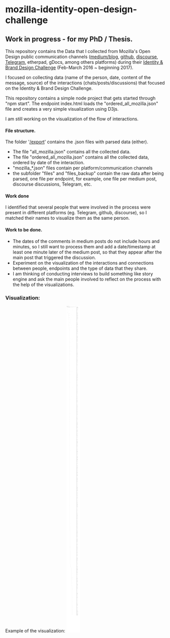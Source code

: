 # mozilla-identity-open-design-challenge

## Work in progress - for my PhD / Thesis.

This repository contains the Data that I collected from Mozilla's Open Design public communication channels ([medium/blog](https://blog.mozilla.org/opendesign/), [github](https://github.com/mozilla/OpenDesign), [discourse](https://discourse.mozilla.org/), [Telegram](https://t.me/opendesign), etherpad, gDocs, among others platforms) during their [Identity & Brand Design Challenge](https://github.com/mozilla/OpenDesign/issues/39) (Feb-March 2016 ~ beginning 2017).

I focused on collecting data (name of the person, date, content of the message, source) of the interactions (chats/posts/discussions) that focused on the Identity & Brand Design Challenge.

This repository contains a simple node project that gets started through "npm start". The endpoint index.html loads the "ordered_all_mozilla.json" file and creates a very simple visualization using D3js.

I am still working on the visualization of the flow of interactions.

#### File structure.

The folder '[/export](https://github.com/jmunox/mozilla-identity-open-design-challenge/tree/master/export)' contains the .json files with parsed data (either).
- The file "all_mozilla.json" contains all the collected data.
- The file "ordered_all_mozilla.json" contains all the collected data, ordered by date of the interaction.
- "mozilla_*.json" files contain per platform/communication channels
- the subfolder "files" and "files_backup" contain the raw data after being parsed, one file per endpoint, for example,  one file per medium post, discourse discussions, Telegram, etc.


#### Work done
I identified that several people that were involved in the process were present in different platforms (eg. Telegram, github, discourse), so I matched their names to visualize them as the same person.

#### Work to be done.
- The dates of the comments in medium posts do not include hours and minutes, so I still want to process them and add a date/timestamp at least one minute later of the medium post, so that they appear after the main post that triggered the discussion.
- Experiment on the visualization of the interactions and connections between people, endpoints and the type of data that they share.
- I am thinking of conducting interviews to build something like story engine and ask the main people involved to reflect on the process with the help of the visualizations.

### Visualization:

Example of the visualization: ![Simple visualization of the interactions](visualization_interactions_mozilla_design_process.png)
